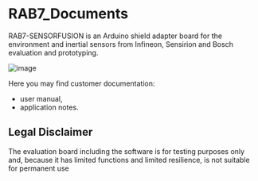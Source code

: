 # RAB7_Documents

RAB7-SENSORFUSION is an Arduino shield adapter board for the environment and inertial sensors from Infineon, Sensirion and Bosch evaluation and prototyping.

![image](https://github.com/user-attachments/assets/614d8a75-0f71-446a-b412-b1d830012cf8)

Here you may find customer documentation:

- user manual,
- application notes.

## Legal Disclaimer

The evaluation board including the software is for testing purposes only and, because it has limited functions and limited resilience, is not suitable for permanent use 
